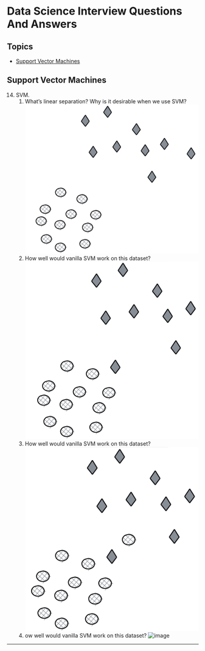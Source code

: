# Data Science Interview Questions And Answers


Topics
---

- [Support Vector Machines](#support-vector-machines)


## Support Vector Machines

14. SVM.
    1. What’s linear separation? Why is it desirable when we use SVM?
    ![image](img/svm1.png)
    1. How well would vanilla SVM work on this dataset?
    ![image](img/svm2.png)
    1. How well would vanilla SVM work on this dataset?
    ![image](img/svm3.png)
    1. ow well would vanilla SVM work on this dataset?
    ![image](img/svm4.png)

---

